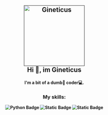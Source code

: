 <h2 align=center>
  <br>
  <a href=""><img alt="Gineticus" src="https://i.ibb.co/rw9LxYG/Untitled-1.png" width=200></a>
  <br>
  Hi 👋, im Gineticus
</h2>
<h4 align=center>
  <a href=""></a>
  I'm a bit of a dumb🥸 coder💻.
</h4>

<h3 align=center>
  <a href=""></a>
  <b>My skills:<b>
</h3>
<p align=center><img alt="Python Badge" src="https://img.shields.io/badge/Python-%23292929?style=for-the-badge&logo=python"> <img alt="Static Badge" src="https://img.shields.io/badge/C%2B%2B-%23292929?style=for-the-badge&logo=cplusplus&logoColor=%23A760D0"> <img alt="Static Badge" src="https://img.shields.io/badge/C%23-%23292929?style=for-the-badge&logo=csharp&logoColor=%23D284FE"></p>

